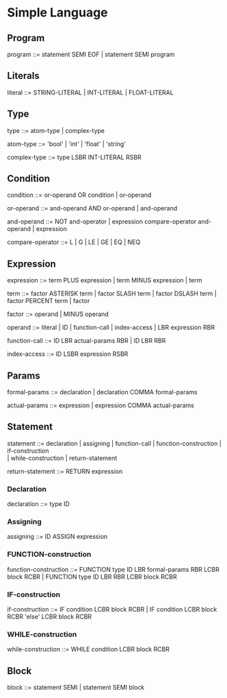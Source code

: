 # Simple Language

## Program
<!--
Программа - это последовательность инструкций,
оканчивающаяся концом файла EOF.
После каждой инструкции стоит ';'
 -->
program         ::= statement SEMI EOF 
                |   statement SEMI program

## Literals
<!-- 
Это подмножество токенов лексера, они описаны в tokens.md
 -->
literal         ::= STRING-LITERAL 
                | INT-LITERAL
                | FLOAT-LITERAL
<!-- 
Кроме них в tokens.md описаны и прочие токены лексера.
В этом файле они записаны капсом.
 -->

## Type
<!-- 
Тип переменной может быть "атомарным" и "сложным".
 -->
type            ::= atom-type
                | complex-type

<!-- 
"Атомарные" типы приведены ниже.
К переменным такого типа не может применяться
операция обращения по индексу.
 -->
atom-type       ::= 'bool'
                |   'int'
                |   'float'
                |   'string'

<!-- 
"Сложные" типы служат для создания массивов и
образуются из "атомарных" как показано ниже.
 -->
complex-type    ::= type LSBR INT-LITERAL RSBR

## Condition
<!--
Грамматика условий отражает приоритет операций.
1. арифметические
2. сравнения (> < == ...)
3. not
4. and
5. or
 -->
condition       ::= or-operand OR condition 
                | or-operand  

or-operand      ::= and-operand AND or-operand
                | and-operand

and-operand     ::= NOT and-operator
                | expression compare-operator and-operand
                | expression

compare-operator ::= L | G | LE | GE | EQ | NEQ

## Expression
<!-- 
Грамматика выражений отражает приоритет
арифметических операций.
1. Скобки
2. Унарный минус
3. Умножение, деление, остаток
4. Сложение, вычитание
 -->
expression      ::= term PLUS expression
                | term MINUS expression
                | term

term            ::= factor ASTERISK term
                | factor SLASH term
                | factor DSLASH term
                | factor PERCENT term
                | factor

factor          ::= operand
                | MINUS operand

operand         ::= literal 
                | ID
                | function-call
                | index-access
                | LBR expression RBR

function-call   ::= ID LBR actual-params RBR
                | ID LBR RBR

index-access    ::= ID LSBR expression RSBR

## Params
<!-- 
Параметры при объявлении функции и при её вызове
соответственно делятся на формальные и фактические.
Формальные параметры - это последовательность объявлений
переменных, а фактические - это последовательность
выражений.
 -->
formal-params   ::= declaration 
                | declaration COMMA formal-params

actual-params   ::= expression
                | expression COMMA actual-params

## Statement
<!-- 
Инструкцией может быть:
объявление переменной, присваивание значения переменной,
объявление функции, ветвление, цикл.
 -->
statement       ::= declaration 
                | assigning
                | function-call
                | function-construction 
                | if-construction  
                | while-construction
                | return-statement

return-statement    ::= RETURN expression 

### Declaration
<!-- 
Для объявления переменной 
указывается её тип и идентификатор.
 -->
declaration     ::= type ID

### Assigning
<!-- 
Переменной присваивается значение некоторого выражения.
 -->
assigning       ::= ID ASSIGN expression

### FUNCTION-construction
<!-- 
Функция объявляется с использованием ключевого слова
'function', указанием типа возвращаемого значения,
формальных параметров, её идентификатора и тела.
 -->
function-construction   ::= FUNCTION type ID LBR formal-params RBR LCBR block RCBR
                        | FUNCTION type ID LBR RBR LCBR block RCBR

### IF-construction

if-construction ::= IF condition LCBR block RCBR
                | IF condition LCBR block RCBR 'else' LCBR block RCBR 

### WHILE-construction

while-construction ::= WHILE condition LCBR block RCBR

## Block

block           ::= statement SEMI 
                | statement SEMI block 
                
